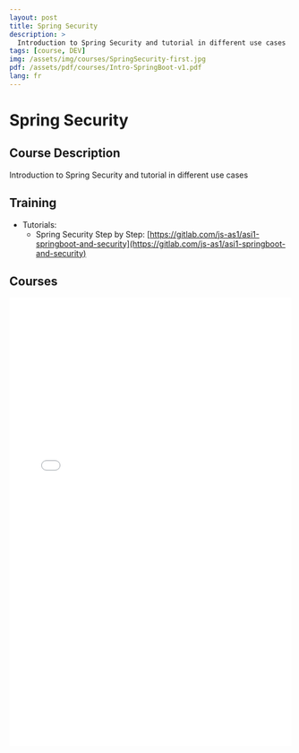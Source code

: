```yaml
---
layout: post
title: Spring Security
description: >
  Introduction to Spring Security and tutorial in different use cases
tags: [course, DEV]
img: /assets/img/courses/SpringSecurity-first.jpg
pdf: /assets/pdf/courses/Intro-SpringBoot-v1.pdf
lang: fr
---
```

# Spring Security
## Course Description
 Introduction to Spring Security and tutorial in different use cases

## Training
- Tutorials:
    - Spring Security Step by Step: [https://gitlab.com/js-as1/asi1-springboot-and-security](https://gitlab.com/js-as1/asi1-springboot-and-security)
 
## Courses
<embed src="/assets/pdf/courses/ArchitectureApp-v2.pdf" width="100%" height="800px" type='application/pdf'/>



